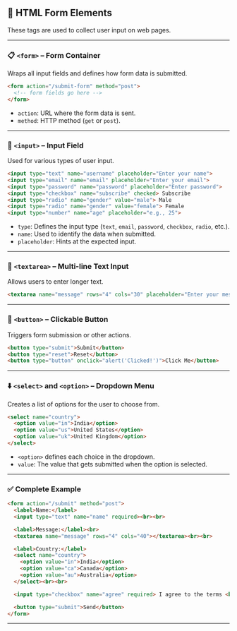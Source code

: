 ## 🧾 HTML Form Elements

These tags are used to collect user input on web pages.

---

### 📋 `<form>` – Form Container

Wraps all input fields and defines how form data is submitted.

```html
<form action="/submit-form" method="post">
  <!-- form fields go here -->
</form>
```

- `action`: URL where the form data is sent.
- `method`: HTTP method (`get` or `post`).

---

### 🧾 `<input>` – Input Field

Used for various types of user input.

```html
<input type="text" name="username" placeholder="Enter your name">
<input type="email" name="email" placeholder="Enter your email">
<input type="password" name="password" placeholder="Enter password">
<input type="checkbox" name="subscribe" checked> Subscribe
<input type="radio" name="gender" value="male"> Male
<input type="radio" name="gender" value="female"> Female
<input type="number" name="age" placeholder="e.g., 25">
```

- `type`: Defines the input type (`text`, `email`, `password`, `checkbox`, `radio`, etc.).
- `name`: Used to identify the data when submitted.
- `placeholder`: Hints at the expected input.

---

### 📝 `<textarea>` – Multi-line Text Input

Allows users to enter longer text.

```html
<textarea name="message" rows="4" cols="30" placeholder="Enter your message here..."></textarea>
```

---

### 🔘 `<button>` – Clickable Button

Triggers form submission or other actions.

```html
<button type="submit">Submit</button>
<button type="reset">Reset</button>
<button type="button" onclick="alert('Clicked!')">Click Me</button>
```

---

### ⬇️ `<select>` and `<option>` – Dropdown Menu

Creates a list of options for the user to choose from.

```html
<select name="country">
  <option value="in">India</option>
  <option value="us">United States</option>
  <option value="uk">United Kingdom</option>
</select>
```

- `<option>` defines each choice in the dropdown.
- `value`: The value that gets submitted when the option is selected.

---

### ✅ Complete Example

```html
<form action="/submit" method="post">
  <label>Name:</label>
  <input type="text" name="name" required><br><br>

  <label>Message:</label><br>
  <textarea name="message" rows="4" cols="40"></textarea><br><br>

  <label>Country:</label>
  <select name="country">
    <option value="in">India</option>
    <option value="ca">Canada</option>
    <option value="au">Australia</option>
  </select><br><br>

  <input type="checkbox" name="agree" required> I agree to the terms <br><br>

  <button type="submit">Send</button>
</form>
```

---
